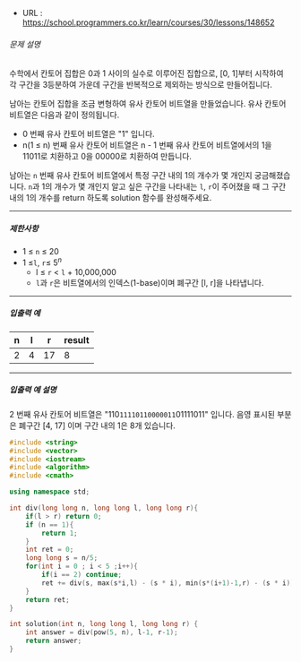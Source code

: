 - URL : https://school.programmers.co.kr/learn/courses/30/lessons/148652



###### 문제 설명

수학에서 칸토어 집합은 0과 1 사이의 실수로 이루어진 집합으로, [0, 1]부터 시작하여 각 구간을 3등분하여 가운데 구간을 반복적으로 제외하는 방식으로 만들어집니다.

남아는 칸토어 집합을 조금 변형하여 유사 칸토어 비트열을 만들었습니다. 유사 칸토어 비트열은 다음과 같이 정의됩니다.

- 0 번째 유사 칸토어 비트열은 "1" 입니다.
- n(1 ≤ n) 번째 유사 칸토어 비트열은 n - 1 번째 유사 칸토어 비트열에서의 1을 11011로 치환하고 0을 00000로 치환하여 만듭니다.

남아는 `n` 번째 유사 칸토어 비트열에서 특정 구간 내의 1의 개수가 몇 개인지 궁금해졌습니다.
`n`과 1의 개수가 몇 개인지 알고 싶은 구간을 나타내는 `l`, `r`이 주어졌을 때 그 구간 내의 1의 개수를 return 하도록 solution 함수를 완성해주세요.

------

##### 제한사항

- 1 ≤ `n` ≤ 20
- 1 ≤`l`, `r`≤ $5^n$
  - l ≤ `r` < `l` + 10,000,000
  - `l`과 `r`은 비트열에서의 인덱스(1-base)이며 폐구간 [l, r]을 나타냅니다.

------

##### 입출력 예

| n    | l    | r    | result |
| ---- | ---- | ---- | ------ |
| 2    | 4    | 17   | 8      |

------

##### 입출력 예 설명

2 번째 유사 칸토어 비트열은 "110`11110110000011`01111011" 입니다. 음영 표시된 부분은 폐구간 [4, 17] 이며 구간 내의 1은 8개 있습니다.





```c++
#include <string>
#include <vector>
#include <iostream>
#include <algorithm>
#include <cmath>

using namespace std;

int div(long long n, long long l, long long r){
    if(l > r) return 0;
    if (n == 1){
        return 1;
    }
    int ret = 0;
    long long s = n/5;
    for(int i = 0 ; i < 5 ;i++){
        if(i == 2) continue;
        ret += div(s, max(s*i,l) - (s * i), min(s*(i+1)-1,r) - (s * i));
    }
    return ret;
}

int solution(int n, long long l, long long r) {
    int answer = div(pow(5, n), l-1, r-1);
    return answer;
}
```

